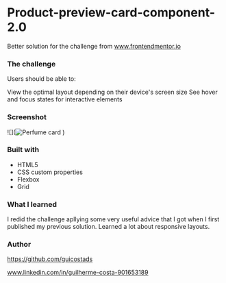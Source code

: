 # Product-preview-card-component-2.0
Better solution for the challenge from www.frontendmentor.io



### The challenge
Users should be able to:

View the optimal layout depending on their device's screen size
See hover and focus states for interactive elements

### Screenshot
![](![Perfume card](https://user-images.githubusercontent.com/104312621/188284235-776b3520-831b-4295-a5dd-37e8c5824c85.jpg)
 )

### Built with
- HTML5
- CSS custom properties
- Flexbox
- Grid

### What I learned

I redid the challenge apllying some very useful advice that I got when I first published my previous solution. Learned a lot about responsive layouts.

### Author
https://github.com/guicostads

www.linkedin.com/in/guilherme-costa-901653189
